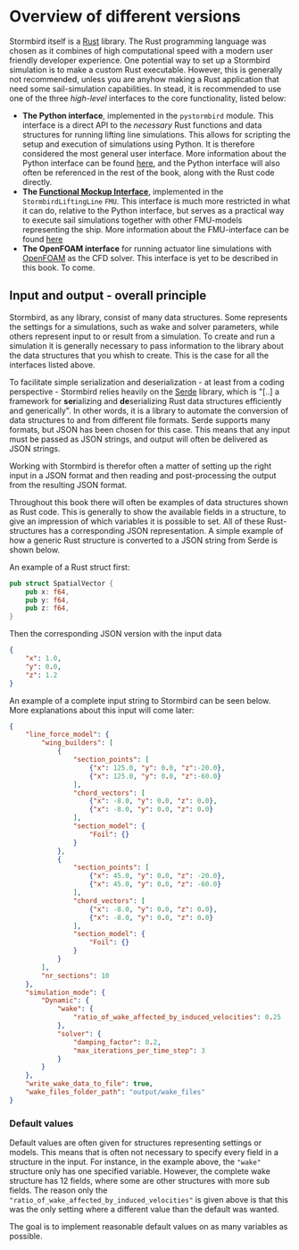 # Overview of different versions

Stormbird itself is a [Rust](https://www.rust-lang.org/) library. The Rust programming language was chosen as it combines of high computational speed with a modern user friendly developer experience. One potential way to set up a Stormbird simulation is to make a custom Rust executable. However, this is generally not recommended, unless you are anyhow making a Rust application that need some sail-simulation capabilities. In stead, it is recommended to use one of the three *high-level* interfaces to the core functionality, listed below:

- **The Python interface**, implemented in the `pystormbird` module. This interface is a direct API to the *necessary* Rust functions and data structures for running lifting line simulations. This allows for scripting the setup and execution of simulations using Python. It is therefore considered the most general user interface. More information about the Python interface can be found [here](python_interface.md), and the Python interface will also often be referenced in the rest of the book, along with the Rust code directly. 
- **The [Functional Mockup Interface](https://fmi-standard.org/)**, implemented in the `StormbirdLiftingLine` `FMU`. This interface is much more restricted in what it can do, relative to the Python interface, but serves as a practical way to execute sail simulations together with other FMU-models representing the ship. More information about the FMU-interface can be found [here](fmu_version.md)
- **The OpenFOAM interface** for running actuator line simulations with [OpenFOAM](https://www.openfoam.com/) as the CFD solver. This interface is yet to be described in this book. To come.

## Input and output - overall principle
Stormbird, as any library, consist of many data structures. Some represents the settings for a simulations, such as wake and solver parameters, while others represent input to or result from a simulation. To create and run a simulation it is generally necessary to pass information to the library about the data structures that you whish to create. This is the case for all the interfaces listed above. 

To facilitate simple serialization and deserialization - at least from a coding perspective - Stormbird relies heavily on the [Serde](https://serde.rs/) library, which is "[..] a framework for **ser**ializing and **de**serializing Rust data structures efficiently and generically". In other words, it is a library to automate the conversion of data structures to and from different file formats. Serde supports many formats, but JSON has been chosen for this case. This means that any input must be passed as JSON strings, and output will often be delivered as JSON strings. 

Working with Stormbird is therefor often a matter of setting up the right input in a JSON format and then reading and post-processing the output from the resulting JSON format.

Throughout this book there will often be examples of data structures shown as Rust code. This is generally to show the available fields in a structure, to give an impression of which variables it is possible to set. All of these Rust-structures has a corresponding JSON representation. A simple example of how a generic Rust structure is converted to a JSON string from Serde is shown below. 

An example of a Rust struct first:

```rust
pub struct SpatialVector {
    pub x: f64,
    pub y: f64,
    pub z: f64,
}
```

Then the corresponding JSON version with the input data

```json
{
    "x": 1.0,
    "y": 0.0,
    "z": 1.2
}
```


An example of a complete input string to Stormbird can be seen below. More explanations about this input will come later:

```json
{
    "line_force_model": {
        "wing_builders": [
            {
                "section_points": [
                    {"x": 125.0, "y": 0.0, "z":-20.0},
                    {"x": 125.0, "y": 0.0, "z":-60.0}
                ],
                "chord_vectors": [
                    {"x": -8.0, "y": 0.0, "z": 0.0},
                    {"x": -8.0, "y": 0.0, "z": 0.0}
                ],
                "section_model": {
                    "Foil": {}
                }
            },
            {
                "section_points": [
                    {"x": 45.0, "y": 0.0, "z": -20.0},
                    {"x": 45.0, "y": 0.0, "z": -60.0}
                ],
                "chord_vectors": [
                    {"x": -8.0, "y": 0.0, "z": 0.0},
                    {"x": -8.0, "y": 0.0, "z": 0.0}
                ],
                "section_model": {
                    "Foil": {}
                }
            }
        ],
        "nr_sections": 10
    },
    "simulation_mode": {
        "Dynamic": {
            "wake": {
                "ratio_of_wake_affected_by_induced_velocities": 0.25
            },
            "solver": {
                "damping_factor": 0.2,
                "max_iterations_per_time_step": 3
            }
        }
    },
    "write_wake_data_to_file": true,
    "wake_files_folder_path": "output/wake_files"
}
```

### Default values
Default values are often given for structures representing settings or models. This means that is often not necessary to specify every field in a structure in the input. For instance, in the example above, the `"wake"` structure only has one specified variable. However, the complete wake structure has 12 fields, where some are other structures with more sub fields. The reason only the `"ratio_of_wake_affected_by_induced_velocities"` is given above is that this was the only setting where a different value than the default was wanted.

The goal is to implement reasonable default values on as many variables as possible.